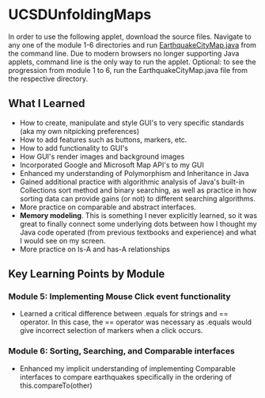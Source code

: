 # UCSDUnfoldingMaps
In order to use the following applet, download the source files. Navigate to any one of the module 1-6 directories and run [EarthquakeCityMap.java](https://github.com/arunbhardwaj/UCSDUnfoldingMaps/blob/master/src/module6/EarthquakeCityMap.java) from the command line. Due to modern browsers no longer supporting Java applets, command line is the only way to run the applet. 
Optional: to see the progression from module 1 to 6, run the EarthquakeCityMap.java file from the respective directory. 
## What I Learned
- How to create, manipulate and style GUI's to very specific standards (aka my own nitpicking preferences)
- How to add features such as buttons, markers, etc.
- How to add functionality to GUI's 
- How GUI's render images and background images
- Incorporated Google and Microsoft Map API's to my GUI
- Enhanced my understanding of Polymorphism and Inheritance in Java
- Gained additional practice with algorithmic analysis of Java's built-in Collections sort method and binary searching, as well as practice in how sorting data can provide gains (or not) to different searching algorithms.
- More practice on comparable and abstract interfaces. 
- **Memory modeling**. This is something I never explicitly learned, so it was great to finally connect some underlying dots between how I thought my Java code operated (from previous textbooks and experience) and what I would see on my screen. 
- More practice on Is-A and has-A relationships

## Key Learning Points by Module
### Module 5: Implementing Mouse Click event functionality
- Learned a critical difference between .equals for strings and == operator. In this case, the == operator was necessary as .equals would give incorrect selection of markers when a click occurs.
### Module 6: Sorting, Searching, and Comparable interfaces
- Enhanced my implicit understanding of implementing Comparable interfaces to compare earthquakes specifically in the ordering of this.compareTo(other) 
